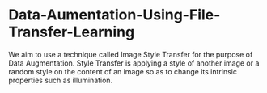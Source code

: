 # Data-Aumentation-Using-File-Transfer-Learning
We aim to use a technique called Image Style Transfer for the purpose of Data Augmentation. Style Transfer is applying a style of another image or a random style on the content of an image so as to change its intrinsic properties such as illumination.
